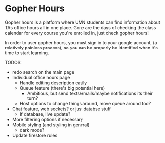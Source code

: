 # Gopher Hours

Gopher hours is a platform where UMN students can find information about
TAs office hours all in one place. Gone are the days of checking the
class calendar for every course you're enrolled in, just check
gopher hours!

In order to user gopher hours, you must sign in to your google account,
(a relatively painless process), so you can be properly be identified when it's
time to start learning.

TODOS:
* redo search on the main page
* Individual office hours page
  * Handle editing description easily
  * Queue feature (there's big potential here)
    * Ambitious, but send texts/emails/maybe notifications its their turn?
  * Host options to change things around, move queue around too?
* Chat feature, web sockets? or just databse stuff
  * If database, live update?
* More filtering options if necessary
* Mobile styling (and styling in general)
  * dark mode?
* Update firestore rules
